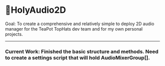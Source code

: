 # 🍑HolyAudio2D
Goal: To create a comprehensive and relatively simple to deploy 2D audio manager for the TeaPot TopHats dev team and for my own personal projects.

---
### Current Work: Finished the basic structure and methods. Need to create a settings script that will hold AudioMixerGroup[].
